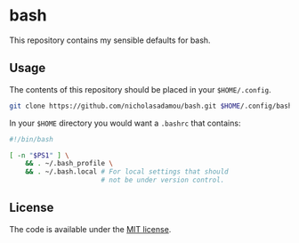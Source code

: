 # bash

This repository contains my sensible defaults for bash.

## Usage

The contents of this repository should be placed in your `$HOME/.config`. 

```bash
git clone https://github.com/nicholasadamou/bash.git $HOME/.config/bash
```

In your `$HOME` directory you would want a `.bashrc` that contains:

```bash
#!/bin/bash

[ -n "$PS1" ] \
    && . ~/.bash_profile \
	&& . ~/.bash.local # For local settings that should
					   # not be under version control.
```

## License

The code is available under the [MIT license](LICENSE).